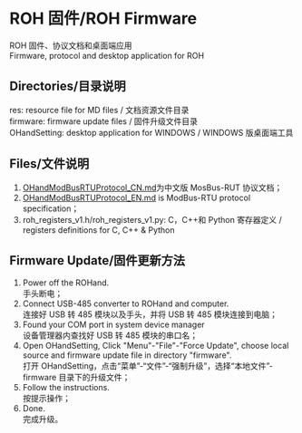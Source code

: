 # ROH 固件/ROH Firmware

ROH 固件、协议文档和桌面端应用  
Firmware, protocol and desktop application for ROH  

## Directories/目录说明

res: resource file for MD files / 文档资源文件目录  
firmware: firmware update files / 固件升级文件目录  
OHandSetting: desktop application for WINDOWS / WINDOWS 版桌面端工具  

## Files/文件说明

1. [OHandModBusRTUProtocol_CN.md](OHandModBusRTUProtocol_CN.md)为中文版 MosBus-RUT 协议文档；
2. [OHandModBusRTUProtocol_EN.md](OHandModBusRTUProtocol_EN.md) is ModBus-RTU protocol specification；
3. roh_registers_v1.h/roh_registers_v1.py: C，C++和 Python 寄存器定义 / registers definitions for C, C++ & Python

## Firmware Update/固件更新方法

1. Power off the ROHand.  
   手头断电；
2. Connect USB-485 converter to ROHand and computer.  
   连接好 USB 转 485 模块以及手头，并将 USB 转 485 模块连接到电脑；
3. Found your COM port in system device manager  
   设备管理器内查找好 USB 转 485 模块的串口名；
4. Open OHandSetting, Click "Menu"-"File"-"Force Update", choose local source and firmware update file in directory "firmware".  
   打开 OHandSetting，点击“菜单”-“文件”-“强制升级”，选择“本地文件”-firmware 目录下的升级文件；
5. Follow the instructions.  
   按提示操作；
6. Done.  
   完成升级。
